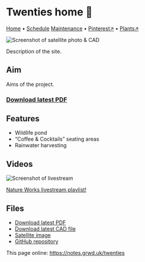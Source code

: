 # Twenties home 🏡

[Home](https://notes.grwd.uk/twenties/) • [Schedule](https://notes.grwd.uk/twenties/schedule) [Maintenance](https://notes.grwd.uk/twenties/maintenance) • [Pinterest↗](https://pinterest.co.uk/NatureWorksGarden/twenties) • [Plants↗](https://bit.ly/twenties-plants)

![Screenshot of satellite photo & CAD](https://res.cloudinary.com/growdigital/image/upload/w_320/v1637764609/clifftop/clifftop-0.6-screenshot.jpg)

Description of the site.

## Aim

Aims of the project.

### [Download latest PDF](https://github.com/growdigital/twenties/raw/main/twenties.pdf)

## Features

* Wildlife pond
* “Coffee & Cocktails” seating areas
* Rainwater harvesting

## Videos

![Screenshot of livestream](https://res.cloudinary.com/growdigital/image/upload/w_320/v1638362351/clifftop/clifftop-livestream.jpg)

[Nature Works livestream playlist!](https://www.youtube.com/natureworksgarden)

## Files

* [Download latest PDF](https://github.com/growdigital/twenties/raw/main/twenties.pdf)
* [Download latest CAD file](https://downgit.github.io/#/home?url=https://github.com/growdigital/twenties/blob/main/twenties.dxf)
* [Satellite image](https://github.com/growdigital/twenties/blob/main/satellite.jpg)
* [GitHub repository](https://github.com/growdigital/twenties)

This page online: <https://notes.grwd.uk/twenties>
